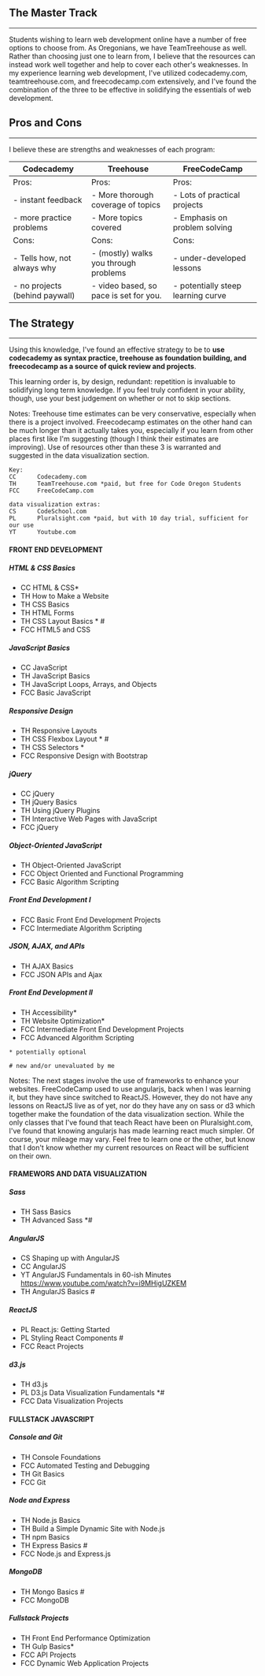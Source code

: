 ## The Master Track
****

Students wishing to learn web development online have a number of free options to choose from. As Oregonians, we have TeamTreehouse as well. Rather than choosing just one to learn from, I believe that the resources can instead work well together and help to cover each other's weaknesses. In my experience learning web development, I've utilized codecademy.com, teamtreehouse.com, and freecodecamp.com extensively, and I've found the combination of the three to be effective in solidifying the essentials of web development. 


## Pros and Cons
****
I believe these are strengths and weaknesses of each program:

|Codecademy |  Treehouse	|	FreeCodeCamp |
|---------------------------------|-----------------------------------------|------------------------------------|
|Pros:														| Pros:																		|Pros:                               |
| - instant feedback							| - More thorough coverage of topics			| - Lots of practical projects       |
| - more practice problems				| - More topics covered										| - Emphasis on problem solving      |
|Cons:														|Cons:																		|Cons:                               |
| - Tells how, not always why			| - (mostly) walks you through problems		| - under-developed lessons          |
| - no projects (behind paywall)	| - video based, so pace is set for you.  | - potentially steep learning curve |


## The Strategy
****

Using this knowledge, I've found an effective strategy to be to **use codecademy as syntax practice, treehouse as foundation building, and freecodecamp as a source of quick review and projects**.

This learning order is, by design, redundant: repetition is invaluable to solidifying long term knowledge. If you feel truly confident in your ability, though, use your best judgement on whether or not to skip sections. 

Notes:
Treehouse time estimates can be very conservative, especially when there is a project involved. 
Freecodecamp estimates on the other hand can be much longer than it actually takes you, especially 
if you learn from other places first like I'm suggesting (though I think their estimates are improving). 
Use of resources other than these 3 is warranted and suggested in the data visualization section.

```
Key:
CC 		Codecademy.com
TH  	TeamTreehouse.com *paid, but free for Code Oregon Students
FCC 	FreeCodeCamp.com

data visualization extras:
CS 		CodeSchool.com
PL 		Pluralsight.com *paid, but with 10 day trial, sufficient for our use
YT 		Youtube.com
```

#### FRONT END DEVELOPMENT

##### HTML & CSS Basics
 - CC 	HTML & CSS*
 - TH 	How to Make a Website
 - TH 	CSS Basics
 - TH 	HTML Forms
 - TH 	CSS Layout Basics * #
 - FCC 	HTML5 and CSS

##### JavaScript Basics
 - CC  	JavaScript
 - TH  	JavaScript Basics
 - TH  	JavaScript Loops, Arrays, and Objects
 - FCC 	Basic JavaScript

##### Responsive Design	
 - TH  	Responsive Layouts
 - TH  	CSS Flexbox Layout * #
 - TH  	CSS Selectors *
 - FCC 	Responsive Design with Bootstrap

##### jQuery
 - CC  	jQuery
 - TH  	jQuery Basics
 - TH  	Using jQuery Plugins
 - TH  	Interactive Web Pages with JavaScript
 - FCC 	jQuery

##### Object-Oriented JavaScript
 - TH  	Object-Oriented JavaScript
 - FCC 	Object Oriented and Functional Programming 
 - FCC 	Basic Algorithm Scripting

##### Front End Development I
 - FCC 	Basic Front End Development Projects
 - FCC 	Intermediate Algorithm Scripting

##### JSON, AJAX, and APIs
 - TH  	AJAX Basics
 - FCC 	JSON APIs and Ajax

##### Front End Development II
 - TH  	Accessibility*
 - TH  	Website Optimization*
 - FCC 	Intermediate Front End Development Projects
 - FCC 	Advanced Algorithm Scripting

`* potentially optional`

`# new and/or unevaluated by me`

Notes:
The next stages involve the use of frameworks to enhance your websites. FreeCodeCamp used to use 
angularjs, back when I was learning it, but they have since switched to ReactJS.  However, they do not
have any lessons on ReactJS live as of yet, nor do they have any on sass or d3 which together make the
foundation of the data visualization section. While the only classes that I've found that teach React 
have been on Pluralsight.com, I've found that knowing angularjs has made learning react much simpler.
Of course, your mileage may vary. Feel free to learn one or the other, but know that I don't know 
whether my current resources on React will be sufficient on their own. 

#### FRAMEWORS AND DATA VISUALIZATION

##### Sass
 - TH  Sass Basics
 - TH  Advanced Sass *#

##### AngularJS 
 - CS 	Shaping up with AngularJS
 - CC  AngularJS
 - YT  AngularJS Fundamentals in 60-ish Minutes https://www.youtube.com/watch?v=i9MHigUZKEM
 - TH  AngularJS Basics #

##### ReactJS
 - PL 	React.js: Getting Started
 - PL  Styling React Components #
 - FCC React Projects

##### d3.js
 - TH  d3.js
 - PL  D3.js Data Visualization Fundamentals *#
 - FCC Data Visualization Projects

#### FULLSTACK JAVASCRIPT

##### Console and Git
 - TH  Console Foundations
 - FCC Automated Testing and Debugging
 - TH  Git Basics
 - FCC Git

##### Node and Express
 - TH  Node.js Basics
 - TH  Build a Simple Dynamic Site with Node.js
 - TH  npm Basics
 - TH  Express Basics #
 - FCC Node.js and Express.js

##### MongoDB
 - TH  Mongo Basics #
 - FCC MongoDB 

##### Fullstack Projects
 - TH  Front End Performance Optimization
 - TH  Gulp Basics*
 - FCC API Projects
 - FCC Dynamic Web Application Projects
